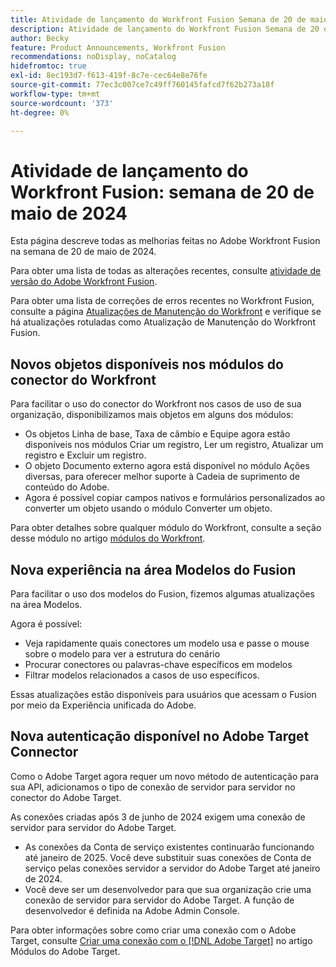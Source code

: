 ```yaml
---
title: Atividade de lançamento do Workfront Fusion Semana de 20 de maio de 2024
description: Atividade de lançamento do Workfront Fusion Semana de 20 de maio de 2024
author: Becky
feature: Product Announcements, Workfront Fusion
recommendations: noDisplay, noCatalog
hidefromtoc: true
exl-id: 8ec193d7-f613-419f-8c7e-cec64e8e76fe
source-git-commit: 77ec3c007ce7c49ff760145fafcd7f62b273a18f
workflow-type: tm+mt
source-wordcount: '373'
ht-degree: 0%

---
```


# Atividade de lançamento do Workfront Fusion: semana de 20 de maio de 2024

Esta página descreve todas as melhorias feitas no Adobe Workfront Fusion na semana de 20 de maio de 2024.

Para obter uma lista de todas as alterações recentes, consulte [atividade de versão do Adobe Workfront Fusion](/help/workfront-fusion/fusion-product-releases/fusion-release-activity.md).

Para obter uma lista de correções de erros recentes no Workfront Fusion, consulte a página [Atualizações de Manutenção do Workfront](https://experienceleague.adobe.com/docs/workfront-known-issues/releases/current-updates.html?lang=pt-BR) e verifique se há atualizações rotuladas como Atualização de Manutenção do Workfront Fusion.

## Novos objetos disponíveis nos módulos do conector do Workfront

Para facilitar o uso do conector do Workfront nos casos de uso de sua organização, disponibilizamos mais objetos em alguns dos módulos:

* Os objetos Linha de base, Taxa de câmbio e Equipe agora estão disponíveis nos módulos Criar um registro, Ler um registro, Atualizar um registro e Excluir um registro.
* O objeto Documento externo agora está disponível no módulo Ações diversas, para oferecer melhor suporte à Cadeia de suprimento de conteúdo do Adobe.
* Agora é possível copiar campos nativos e formulários personalizados ao converter um objeto usando o módulo Converter um objeto.

Para obter detalhes sobre qualquer módulo do Workfront, consulte a seção desse módulo no artigo [módulos do Workfront](/help/workfront-fusion/references/apps-and-modules/adobe-connectors/workfront-modules.md).

## Nova experiência na área Modelos do Fusion

Para facilitar o uso dos modelos do Fusion, fizemos algumas atualizações na área Modelos.

Agora é possível:

* Veja rapidamente quais conectores um modelo usa e passe o mouse sobre o modelo para ver a estrutura do cenário
* Procurar conectores ou palavras-chave específicos em modelos
* Filtrar modelos relacionados a casos de uso específicos.

Essas atualizações estão disponíveis para usuários que acessam o Fusion por meio da Experiência unificada do Adobe.

<!--For more information on the Fusion Templates area, see [Scenario Templates](/help/quicksilver/workfront-fusion/scenarios/templates/fusion-templates.md).-->

## Nova autenticação disponível no Adobe Target Connector

Como o Adobe Target agora requer um novo método de autenticação para sua API, adicionamos o tipo de conexão de servidor para servidor no conector do Adobe Target.

As conexões criadas após 3 de junho de 2024 exigem uma conexão de servidor para servidor do Adobe Target.

* As conexões da Conta de serviço existentes continuarão funcionando até janeiro de 2025. Você deve substituir suas conexões de Conta de serviço pelas conexões servidor a servidor do Adobe Target até janeiro de 2024.
* Você deve ser um desenvolvedor para que sua organização crie uma conexão de servidor para servidor do Adobe Target. A função de desenvolvedor é definida na Adobe Admin Console.

Para obter informações sobre como criar uma conexão com o Adobe Target, consulte [Criar uma conexão com o [!DNL Adobe Target]](/help/workfront-fusion/references/apps-and-modules/adobe-connectors/adobe-target-modules.md#create-a-connection-to-adobe-target) no artigo Módulos do Adobe Target.
